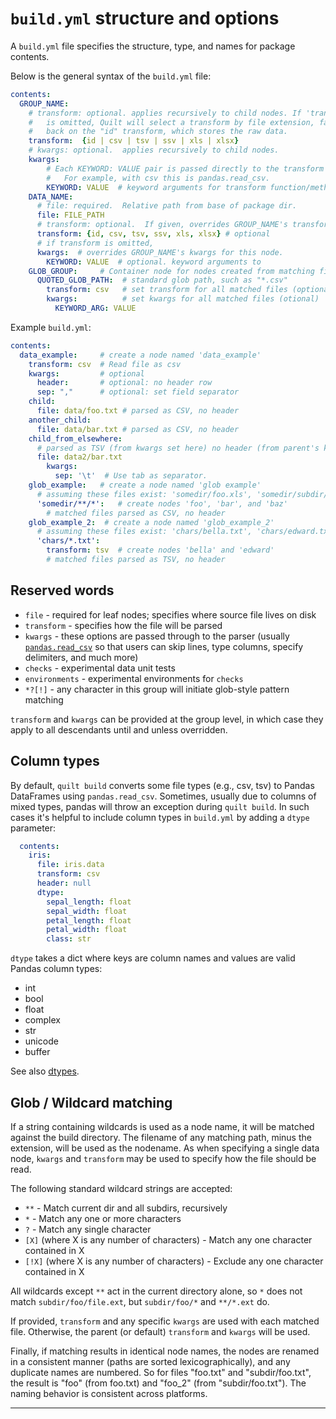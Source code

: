 # `build.yml` structure and options
A `build.yml` file specifies the structure, type, and names for package contents.

Below is the general syntax of the `build.yml` file:
``` yaml
contents:
  GROUP_NAME:
    # transform: optional. applies recursively to child nodes. If 'transform'
    #   is omitted, Quilt will select a transform by file extension, falling
    #   back on the "id" transform, which stores the raw data.
    transform:  {id | csv | tsv | ssv | xls | xlsx}
    # kwargs: optional.  applies recursively to child nodes.
    kwargs:
        # Each KEYWORD: VALUE pair is passed directly to the transform function.
        #   For example, with csv this is pandas.read_csv.
        KEYWORD: VALUE  # keyword arguments for transform function/method
    DATA_NAME:
      # file: required.  Relative path from base of package dir.
      file: FILE_PATH
      # transform: optional.  If given, overrides GROUP_NAME's transform.   
      transform: {id, csv, tsv, ssv, xls, xlsx} # optional
      # if transform is omitted, 
      kwargs:  # overrides GROUP_NAME's kwargs for this node.
        KEYWORD: VALUE  # optional. keyword arguments to 
    GLOB_GROUP:     # Container node for nodes created from matching files
      QUOTED_GLOB_PATH:  # standard glob path, such as "*.csv" 
        transform: csv   # set transform for all matched files (optional)
        kwargs:          # set kwargs for all matched files (otional)
          KEYWORD_ARG: VALUE
```

Example `build.yml`:
``` yaml
contents:
  data_example:     # create a node named 'data_example'
    transform: csv  # Read file as csv 
    kwargs:         # optional
      header:       # optional: no header row
      sep: ","      # optional: set field separator
    child:
      file: data/foo.txt # parsed as CSV, no header
    another_child:
      file: data/bar.txt # parsed as CSV, no header
    child_from_elsewhere:
      # parsed as TSV (from kwargs set here) no header (from parent's kwargs)
      file: data2/bar.txt
        kwargs:
          sep: '\t'  # Use tab as separator.
    glob_example:   # create a node named 'glob example'
      # assuming these files exist: 'somedir/foo.xls', 'somedir/subdir/bar.csv', 'somedir/baz.tsv'
      'somedir/**/*':   # create nodes 'foo', 'bar', and 'baz'
        # matched files parsed as CSV, no header
    glob_example_2:  # create a node named 'glob_example_2'
      # assuming these files exist: 'chars/bella.txt', 'chars/edward.txt', 'chars/old/esme.txt'
      'chars/*.txt':  
        transform: tsv  # create nodes 'bella' and 'edward'    
        # matched files parsed as TSV, no header
```

## Reserved words
* `file` - required for leaf nodes; specifies where source file lives on disk
* `transform` - specifies how the file will be parsed
* `kwargs` - these options are passed through to the parser (usually [`pandas.read_csv`](https://pandas.pydata.org/pandas-docs/stable/generated/pandas.read_csv.html) so that users can skip lines, type columns, specify delimiters, and much more)
* `checks` - experimental data unit tests
* `environments` - experimental environments for `checks`
* `*?[!]` - any character in this group will initiate glob-style pattern matching

`transform` and `kwargs` can be provided at the group level, in which case they apply to all descendants until and unless overridden.

## Column types
By default, `quilt build` converts some file types (e.g., csv, tsv) to Pandas DataFrames using `pandas.read_csv`. Sometimes, usually due to columns of mixed types, pandas will throw an exception during `quilt build`. In such cases it's helpful to include column types in `build.yml` by adding a `dtype` parameter:

```yaml
  contents:
    iris:
      file: iris.data
      transform: csv
      header: null
      dtype:
        sepal_length: float
        sepal_width: float
        petal_length: float
        petal_width: float
        class: str
```

`dtype` takes a dict where keys are column names and values are valid Pandas column types:
* int
* bool
* float
* complex
* str
* unicode
* buffer

See also [dtypes](https://docs.scipy.org/doc/numpy/reference/arrays.dtypes.html).

## Glob / Wildcard matching
If a string containing wildcards is used as a node name, it will be matched
against the build directory.  The filename of any matching path, minus the
extension, will be used as the nodename. As when specifying a single data node,
`kwargs` and `transform` may be used to specify how the file should be read.

The following standard wildcard strings are accepted:
* `**` - Match current dir and all subdirs, recursively
* `*` - Match any one or more characters
* `?` - Match any single character
* `[X]` (where X is any number of characters) - Match any one character contained in X
* `[!X]` (where X is any number of characters) - Exclude any one character contained in X

All wildcards except `**` act in the current directory alone, so `*` does not match
`subdir/foo/file.ext`, but `subdir/foo/*` and `**/*.ext` do.

If provided, `transform` and any specific `kwargs` are used with each matched file.
Otherwise, the parent (or default) `transform` and `kwargs` will be used.

Finally, if matching results in identical node names, the nodes are renamed in a consistent
manner (paths are sorted lexicographically), and any duplicate names are numbered.  So for
files "foo.txt" and "subdir/foo.txt", the result is "foo" (from foo.txt) and "foo_2" (from
"subdir/foo.txt").  The naming behavior is consistent across platforms.
***

